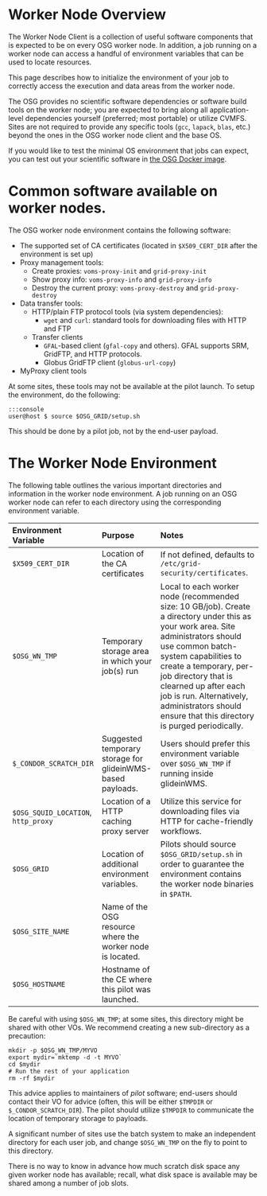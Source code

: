
Worker Node Overview
====================

The Worker Node Client is a collection of useful software components that is expected to be on every OSG worker node. In addition, a job running on a worker node can access a handful of environment variables that can be used to locate resources.

This page describes how to initialize the environment of your job to correctly access the execution and data areas from the worker node.

The OSG provides no scientific software dependencies or software build tools on the worker node; you are expected to bring along all application-level dependencies yourself (preferred; most portable) or utilize CVMFS. Sites are not required to provide any specific tools (`gcc`, `lapack`, `blas`, etc.) beyond the ones in the OSG worker node client and the base OS.

If you would like to test the minimal OS environment that jobs can expect, you can test out your scientific software in [the OSG Docker image](https://hub.docker.com/r/opensciencegrid/osg-wn/).

Common software available on worker nodes.
==========================================

The OSG worker node environment contains the following software:

-   The supported set of CA certificates (located in `$X509_CERT_DIR` after the environment is set up)
-   Proxy management tools:
    -   Create proxies: `voms-proxy-init` and `grid-proxy-init`
    -   Show proxy info: `voms-proxy-info` and `grid-proxy-info`
    -   Destroy the current proxy: `voms-proxy-destroy` and `grid-proxy-destroy`
-   Data transfer tools:
    -   HTTP/plain FTP protocol tools (via system dependencies):
        -   `wget` and `curl`: standard tools for downloading files with HTTP and FTP
    -   Transfer clients
        -   `GFAL`-based client (`gfal-copy` and others).  GFAL supports SRM, GridFTP, and HTTP protocols.
        -   Globus GridFTP client (`globus-url-copy`)
-   MyProxy client tools

At some sites, these tools may not be available at the pilot launch.  To setup the environment, do the following:

    :::console
    user@host $ source $OSG_GRID/setup.sh

This should be done by a pilot job, not by the end-user payload.

The Worker Node Environment
===========================

The following table outlines the various important directories and information in the worker node environment.
A job running on an OSG worker node can refer to each directory using the corresponding environment variable.

| Environment Variable | Purpose                                            | Notes                                                                                 |
|:---------------------|:---------------------------------------------------|:--------------------------------------------------------------------------------------|
| `$X509_CERT_DIR`     | Location of the CA certificates                    | If not defined, defaults to `/etc/grid-security/certificates`.                        |
| `$OSG_WN_TMP`        | Temporary storage area in which your job(s) run    | Local to each worker node (recommended size: 10 GB/job). Create a directory under this as your work area. Site administrators should use common batch-system capabilities to create a temporary, per-job directory that is clearned up after each job is run. Alternatively, administrators should ensure that this directory is purged periodically. |
| `$_CONDOR_SCRATCH_DIR` | Suggested temporary storage for glideinWMS-based payloads. | Users should prefer this environment variable over `$OSG_WN_TMP` if running inside glideinWMS.  |
| `$OSG_SQUID_LOCATION`, `http_proxy` | Location of a HTTP caching proxy server | Utilize this service for downloading files via HTTP for cache-friendly workflows. |
| `$OSG_GRID`          | Location of additional environment variables.      | Pilots should source `$OSG_GRID/setup.sh` in order to guarantee the environment contains the worker node binaries in `$PATH`. |
| `$OSG_SITE_NAME`     | Name of the OSG resource where the worker node is located. |                                                                               |
| `$OSG_HOSTNAME`      | Hostname of the CE where this pilot was launched.  |                                                                                       |

Be careful with using `$OSG_WN_TMP`; at some sites, this directory might be shared with other VOs. We recommend creating a new sub-directory as a precaution:

```shell
mkdir -p $OSG_WN_TMP/MYVO
export mydir=`mktemp -d -t MYVO`
cd $mydir
# Run the rest of your application
rm -rf $mydir
```

This advice applies to maintainers of *pilot* software; end-users should contact their VO for advice (often, this will be either `$TMPDIR` or `$_CONDOR_SCRATCH_DIR`).
The pilot should utilize `$TMPDIR` to communicate the location of temporary storage to payloads.

A significant number of sites use the batch system to make an independent directory for each user job, and change `$OSG_WN_TMP` on the fly to point to this directory.

There is no way to know in advance how much scratch disk space any given worker node has available; recall, what disk space is available may be shared among a number of job slots.
